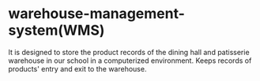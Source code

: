# warehouse-management-system(WMS)
It is designed to store the product records of the dining hall and patisserie warehouse in our school in a computerized environment. Keeps records of products' entry and exit to the warehouse.
